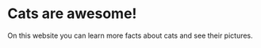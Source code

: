 # **Cats are awesome!**

On this website you can learn more facts about cats and see their pictures.
